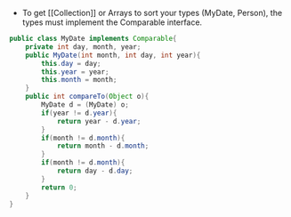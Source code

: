 - To get [[Collection]] or Arrays to sort your types (MyDate, Person), the types must implement the Comparable interface.
```Java
public class MyDate implements Comparable{
	private int day, month, year;
	public MyDate(int month, int day, int year){
		this.day = day;
		this.year = year;
		this.month = month;
	}
	public int compareTo(Object o){
		MyDate d = (MyDate) o;
		if(year != d.year){
			return year - d.year;
		}
		if(month != d.month){
			return month - d.month;
		}
		if(month != d.month){
			return day - d.day;
		}
		return 0;
	}
}
```